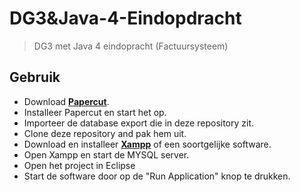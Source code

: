 # DG3&Java-4-Eindopdracht

> DG3 met Java 4 eindopracht (Factuursysteem)

## Gebruik
- Download <a href="https://github.com/ChangemakerStudios/Papercut-SMTP/releases">**Papercut**</a>.
- Installeer Papercut en start het op.
- Importeer de database export die in deze repository zit.
- Clone deze repository and pak hem uit.
- Download en installeer <a href="https://www.apachefriends.org/index.html">**Xampp**</a> of een soortgelijke software.
- Open Xampp en start de MYSQL server.
- Open het project in Eclipse
- Start de software door op de "Run Application" knop te drukken.
